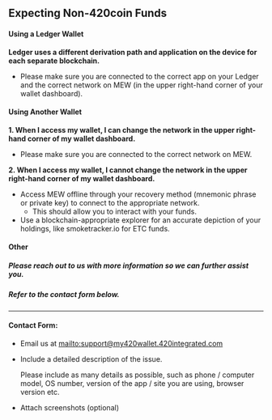 ## Expecting Non-420coin Funds

#### Using a Ledger Wallet

**Ledger uses a different derivation path and application on the device for each separate blockchain.**

* Please make sure you are connected to the correct app on your Ledger and the correct network on MEW (in the upper right-hand corner of your wallet dashboard).

#### Using Another Wallet

**1. When I access my wallet, I can change the network in the upper right-hand corner of my wallet dashboard.**

* Please make sure you are connected to the correct network on MEW.

**2. When I access my wallet, I cannot change the network in the upper right-hand corner of my wallet dashboard.**

* Access MEW offline through your recovery method (mnemonic phrase or private key) to connect to the appropriate network.
  * This should allow you to interact with your funds.
* Use a blockchain-appropriate explorer for an accurate depiction of your holdings, like smoketracker.io for ETC funds.

#### Other

##### Please reach out to us with more information so we can further assist you.

##### Refer to the contact form below.

***

#### Contact Form:

* Email us at <mailto:support@my420wallet.420integrated.com>

* <p>Include a detailed description of the issue.</p>
  <note>Please include as many details as possible, such as phone / computer model, OS number, version of the app / site you are using, browser version etc.</note>

* Attach screenshots (optional)
